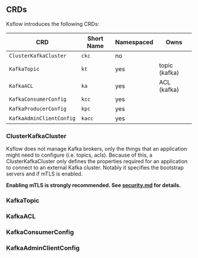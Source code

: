 ## CRDs

Ksflow introduces the following CRDs:

| CRD                      | Short Name | Namespaced | Owns          |
|--------------------------|------------|------------|---------------|
| `ClusterKafkaCluster`    | `ckc`      | no         |               |
| `KafkaTopic`             | `kt`       | yes        | topic (kafka) |
| `KafkaACL`               | `ka`       | yes        | ACL (kafka)   |
| `KafkaConsumerConfig`    | `kcc`      | yes        |               |
| `KafkaProducerConfig`    | `kpc`      | yes        |               |
| `KafkaAdminClientConfig` | `kacc`     | yes        |               |

### ClusterKafkaCluster
Ksflow does not manage Kafka brokers, only the things that an application might need to configure (i.e. topics, acls).
Because of this, a ClusterKafkaCluster only defines the properties required for an application to connect to an
external Kafka cluster. Notably it specifies the bootstrap servers and if mTLS is enabled.

**Enabling mTLS is strongly recommended. See [security.md](./security.md) for details.**

### KafkaTopic

### KafkaACL

### KafkaConsumerConfig

### KafkaAdminClientConfig
